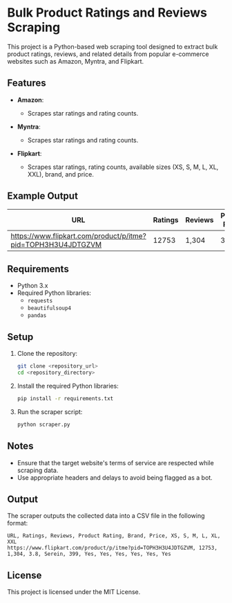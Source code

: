 
# Bulk Product Ratings and Reviews Scraping

This project is a Python-based web scraping tool designed to extract bulk product ratings, reviews, and related details from popular e-commerce websites such as Amazon, Myntra, and Flipkart.

## Features

- **Amazon**:
  - Scrapes star ratings and rating counts.

- **Myntra**:
  - Scrapes star ratings and rating counts.

- **Flipkart**:
  - Scrapes star ratings, rating counts, available sizes (XS, S, M, L, XL, XXL), brand, and price.

## Example Output

| URL | Ratings | Reviews | Product Rating | Brand | Price | XS | S | M | L | XL | XXL |
| --- | ------- | ------- | --------------- | ----- | ----- | -- | - | - | - | -- | --- |
| https://www.flipkart.com/product/p/itme?pid=TOPH3H3U4JDTGZVM | 12753 | 1,304 | 3.8 | Serein | 399 | Yes | Yes | Yes | Yes | Yes | Yes |

## Requirements

- Python 3.x
- Required Python libraries:
  - `requests`
  - `beautifulsoup4`
  - `pandas`

## Setup

1. Clone the repository:
   ```bash
   git clone <repository_url>
   cd <repository_directory>
   ```

2. Install the required Python libraries:
   ```bash
   pip install -r requirements.txt
   ```

3. Run the scraper script:
   ```bash
   python scraper.py
   ```

## Notes

- Ensure that the target website's terms of service are respected while scraping data.
- Use appropriate headers and delays to avoid being flagged as a bot.

## Output

The scraper outputs the collected data into a CSV file in the following format:
```
URL, Ratings, Reviews, Product Rating, Brand, Price, XS, S, M, L, XL, XXL
https://www.flipkart.com/product/p/itme?pid=TOPH3H3U4JDTGZVM, 12753, 1,304, 3.8, Serein, 399, Yes, Yes, Yes, Yes, Yes, Yes
```

## License

This project is licensed under the MIT License.
